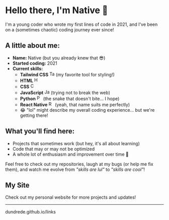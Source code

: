 # Hello there, I'm Native 👋

I'm a young coder who wrote my first lines of code in 2021, and I've been on a (sometimes chaotic) coding journey ever since!

## A little about me:
- **Name:** Native (but you already knew that 😎)
- **Started coding:** 2021
- **Current skills:** 
  - **Tailwind CSS** <img src="https://upload.wikimedia.org/wikipedia/commons/d/d5/Tailwind_CSS_Logo.svg" alt="Tailwind CSS" width="16" height="16"/> (my favorite tool for styling!)
  - **HTML** <img src="https://upload.wikimedia.org/wikipedia/commons/thumb/6/61/HTML5_logo_and_wordmark.svg/50px-HTML5_logo_and_wordmark.svg.png" alt="HTML" width="16" height="16"/>
  - **CSS** <img src="https://upload.wikimedia.org/wikipedia/commons/thumb/d/d5/CSS3_logo_and_wordmark.svg/50px-CSS3_logo_and_wordmark.svg.png" alt="CSS" width="16" height="16"/>
  - **JavaScript** <img src="https://upload.wikimedia.org/wikipedia/commons/6/6a/JavaScript-logo.png" alt="JavaScript" width="16" height="16"/> (trying not to break the web)
  - **Python** <img src="https://upload.wikimedia.org/wikipedia/commons/c/c3/Python-logo-notext.svg" alt="Python" width="16" height="16"/> (the snake that doesn't bite... I hope)
  - **React Native** <img src="https://upload.wikimedia.org/wikipedia/commons/a/a7/React-icon.svg" alt="React Native" width="16" height="16"/> (yeah, that name suits me perfectly)
  - 😂 "lol" might describe my overall coding experience... but we're getting there!

## What you'll find here:
- Projects that sometimes work (but hey, it's all about learning)
- Code that may or may not be optimized
- A whole lot of enthusiasm and improvement over time 🚀

Feel free to check out my repositories, laugh at my bugs (or help me fix them), and watch me evolve from *"skills are lul"* to *"skills are cool"*!

## My Site
Check out my personal website for more projects and updates!

---

dundrede.github.io/links

